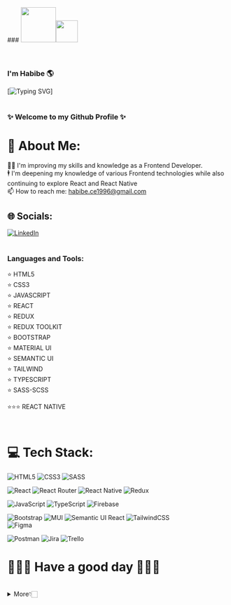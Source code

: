 <div> ### <img src="https://media.giphy.com/media/YPJ5gi3MZzSjhtQTIk/giphy.gif" width="80px"/><img src="https://raw.githubusercontent.com/MartinHeinz/MartinHeinz/master/wave.gif" width="50px"> </div> <br><br>


### I'm Habibe 🌎 


[![Typing SVG](https://readme-typing-svg.herokuapp.com?font=Fira+Code&size=21&duration=6000&pause=200&color=35B7F1&width=550&height=45&lines=I'm+Frontend+Developer;I+interested+in+React+and+React+Native)]
<br><br>


### ✨  Welcome to my Github Profile ✨

# 💫 About Me:
👩‍💻 I'm improving my skills and knowledge as a Frontend Developer.<br> 
🕴 I'm deepening my knowledge of various Frontend technologies while also continuing to explore React and React Native <br>
📫 How to reach me: habibe.ce1996@gmail.com
 

## 🌐 Socials:
 [![LinkedIn](https://img.shields.io/badge/LinkedIn-%230077B5.svg?logo=linkedin&logoColor=white)](https://www.linkedin.com/in/habibe-b-7427a4248/)
 </br>  </br> 


 <h3 align="left">Languages and Tools:</h3>

<p >
⭐️  HTML5 </br>
⭐️  CSS3 </br> 
⭐️  JAVASCRIPT </br>
⭐️  REACT </br>
⭐️  REDUX </br>
⭐️  REDUX TOOLKIT </br>
⭐️  BOOTSTRAP </br>
⭐️  MATERIAL UI </br>
⭐️  SEMANTIC UI </br>
⭐️  TAILWIND </br>
⭐️  TYPESCRIPT </br>
⭐️  SASS-SCSS </br>

⭐⭐⭐  REACT NATIVE </br>

</p>  </br>  

# 💻 Tech Stack:
![HTML5](https://img.shields.io/badge/html5-%23E34F26.svg?style=for-the-badge&logo=html5&logoColor=white) 
![CSS3](https://img.shields.io/badge/css3-%231572B6.svg?style=for-the-badge&logo=css3&logoColor=white) 
![SASS](https://img.shields.io/badge/SASS-hotpink.svg?style=for-the-badge&logo=SASS&logoColor=white) </br>

![React](https://img.shields.io/badge/react-%2320232a.svg?style=for-the-badge&logo=react&logoColor=%2361DAFB) 
![React Router](https://img.shields.io/badge/React_Router-CA4245?style=for-the-badge&logo=react-router&logoColor=white) 
![React Native](https://img.shields.io/badge/react_native-%2320232a.svg?style=for-the-badge&logo=react&logoColor=%2361DAFB) 
![Redux](https://img.shields.io/badge/redux-%23593d88.svg?style=for-the-badge&logo=redux&logoColor=white) </br>

![JavaScript](https://img.shields.io/badge/javascript-%23323330.svg?style=for-the-badge&logo=javascript&logoColor=%23F7DF1E) 
![TypeScript](https://img.shields.io/badge/typescript-%23007ACC.svg?style=for-the-badge&logo=typescript&logoColor=white) 
![Firebase](https://img.shields.io/badge/firebase-%23039BE5.svg?style=for-the-badge&logo=firebase) </br>


![Bootstrap](https://img.shields.io/badge/bootstrap-%23563D7C.svg?style=for-the-badge&logo=bootstrap&logoColor=white) 
![MUI](https://img.shields.io/badge/MUI-%230081CB.svg?style=for-the-badge&logo=material-ui&logoColor=white) 
![Semantic UI React](https://img.shields.io/badge/Semantic%20UI%20React-%2335BDB2.svg?style=for-the-badge&logo=SemanticUIReact&logoColor=white)
![TailwindCSS](https://img.shields.io/badge/tailwindcss-%2338B2AC.svg?style=for-the-badge&logo=tailwind-css&logoColor=white) 	
![Figma](https://img.shields.io/badge/figma-%23F24E1E.svg?style=for-the-badge&logo=figma&logoColor=white) </br>


![Postman](https://img.shields.io/badge/Postman-FF6C37?style=for-the-badge&logo=postman&logoColor=white) 
![Jira](https://img.shields.io/badge/jira-%230A0FFF.svg?style=for-the-badge&logo=jira&logoColor=white) 
![Trello](https://img.shields.io/badge/Trello-%23026AA7.svg?style=for-the-badge&logo=Trello&logoColor=white)



<h1 > 🧙🏽‍♀️ Have a good day 🧙🏽‍♀️ </h1> </br>



<details>
  <summary>More👇🏻</summary>


# 📊 GitHub Stats:
![](https://github-readme-stats.vercel.app/api?username=habibecee&theme=radical&hide_border=false&include_all_commits=true&count_private=true)<br/>
![](https://github-readme-streak-stats.herokuapp.com/?user=habibecee&theme=radical&hide_border=false)<br/>
![](https://github-readme-stats.vercel.app/api/top-langs/?username=habibecee&theme=radical&hide_border=false&include_all_commits=true&count_private=true&layout=compact)


## 🏆 GitHub Trophies
![](https://github-profile-trophy.vercel.app/?username=habibecee&theme=radical&no-frame=false&no-bg=true&margin-w=4)

### ✍️ Random Dev Quote
![](https://quotes-github-readme.vercel.app/api?type=horizontal&theme=radical)

### 🔝 Top Contributed Repo
![](https://github-contributor-stats.vercel.app/api?username=habibecee&limit=5&theme=dark&combine_all_yearly_contributions=true)

---
[![](https://visitcount.itsvg.in/api?id=habibecee&icon=0&color=0)](https://visitcount.itsvg.in)


</details>
